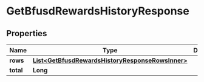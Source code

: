 

# GetBfusdRewardsHistoryResponse


## Properties

| Name | Type | Description | Notes |
|------------ | ------------- | ------------- | -------------|
|**rows** | [**List&lt;GetBfusdRewardsHistoryResponseRowsInner&gt;**](GetBfusdRewardsHistoryResponseRowsInner.md) |  |  [optional] |
|**total** | **Long** |  |  [optional] |



